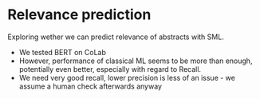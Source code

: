 # Relevance prediction

Exploring wether we can predict relevance of abstracts with SML.

- We tested BERT on CoLab
- However, performance of classical ML seems to be more than enough, potentially even better, especially with regard to Recall.
- We need very good recall, lower precision is less of an issue - we assume a human check afterwards anyway
